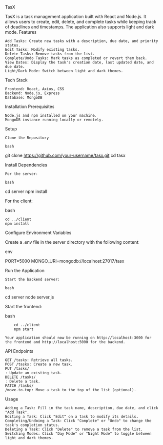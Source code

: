 TasX

TasX is a task management application built with React and Node.js. It allows users to create, edit, delete, and complete tasks while keeping track of deadlines and timestamps. The application also supports light and dark mode.
Features

    Add Tasks: Create new tasks with a description, due date, and priority status.
    Edit Tasks: Modify existing tasks.
    Delete Tasks: Remove tasks from the list.
    Complete/Undo Tasks: Mark tasks as completed or revert them back.
    View Dates: Display the task's creation date, last updated date, and due date.
    Light/Dark Mode: Switch between light and dark themes.

Tech Stack

    Frontend: React, Axios, CSS
    Backend: Node.js, Express
    Database: MongoDB

Installation
Prerequisites

    Node.js and npm installed on your machine.
    MongoDB instance running locally or remotely.

Setup

    Clone the Repository

    bash

git clone https://github.com/your-username/tasx.git
cd tasx

Install Dependencies

    For the server:

    bash

cd server
npm install

For the client:

bash

    cd ../client
    npm install

Configure Environment Variables

Create a .env file in the server directory with the following content:

env

PORT=5000
MONGO_URI=mongodb://localhost:27017/tasx

Run the Application

    Start the backend server:

    bash

cd server
node server.js

Start the frontend:

bash

        cd ../client
        npm start

    Your application should now be running on http://localhost:3000 for the frontend and http://localhost:5000 for the backend.

API Endpoints

    GET /tasks: Retrieve all tasks.
    POST /tasks: Create a new task.
    PUT /tasks/
    : Update an existing task.
    DELETE /tasks/
    : Delete a task.
    PATCH /tasks/
    /move-to-top: Move a task to the top of the list (optional).

Usage

    Adding a Task: Fill in the task name, description, due date, and click "Add Task".
    Editing a Task: Click "Edit" on a task to modify its details.
    Completing/Undoing a Task: Click "Complete" or "Undo" to change the task's completion status.
    Deleting a Task: Click "Delete" to remove a task from the list.
    Switching Modes: Click "Day Mode" or "Night Mode" to toggle between light and dark themes.